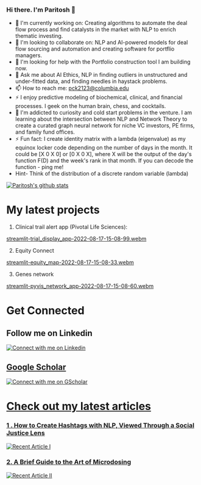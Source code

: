 

<!--

Here are some ideas to get you started:

- 🔭 I’m currently working on ...
- 🌱 I’m currently learning ...
- 👯 I’m looking to collaborate on ...
- 🤔 I’m looking for help with ...
- 💬 Ask me about ...
- 📫 How to reach me: ...
- 😄 Pronouns: ...
- ⚡ Fun fact: ...
-->

<!-- Please don't remove this: Grab your social icons from https://github.com/carlsednaoui/gitsocial -->

[1.2]: http://i.imgur.com/wWzX9uB.png (twitter icon without padding)
[1]: [Twitter](https://twitter.com/KhuyenTran16)



### Hi there. I'm Paritosh 👋

<!--
**paritoshk/paritoshk** is a ✨ _special_ ✨ repository because its `README.md` (this file) appears on your GitHub profile.

-->
- 🔭 I'm currently working on: Creating algorithms to automate the deal flow process and find catalysts in the market with NLP to enrich thematic investing.
- 👯 I'm looking to collaborate on: NLP and AI-powered models for deal flow sourcing and automation and creating software for portflio managers.
- 🤔 I'm looking for help with the Portfolio construction tool I am building now.
- 💬 Ask me about AI Ethics, NLP in finding outliers in unstructured and under-fitted data, and finding needles in haystack problems.
- 📫 How to reach me: pck2123@columbia.edu
- ⚡ I enjoy predictive modeling of biochemical, clinical, and financial processes. I geek on the human brain, chess, and cocktails.
- 🌱 I'm addicted to curiosity and cold start problems in the venture. I am learning about the intersection between NLP and Network Theory to create a curated graph neural network for niche VC investors, PE firms, and family fund offices.
- ⚡ Fun fact: I create identity matrix with a lambda (eigenvalue) as my equinox locker code depending on the number of days in the month. It could be [X 0 X 0] or [0 X 0 X], where X will be the output of the day's function F(D) and the week's rank in that month. If you can decode the function - ping me! 
- Hint- Think of the distribution of a discrete random variable (lambda)


[![Paritosh's github stats](https://github-readme-stats.vercel.app/api?username=paritoshk&count_private=true&show_icons=true&theme=radical&hide_rank=false)](https://github.com/anuraghazra/github-readme-stats)

# My latest projects 

1. Clinical trail alert app (Pivotal Life Sciences):

[streamlit-trial_display_app-2022-08-17-15-08-99.webm](https://user-images.githubusercontent.com/9400939/185254013-3ae7ffd5-a4e5-4447-8356-f85b483c4321.webm)

2. Equity Connect 

[streamlit-equity_map-2022-08-17-15-08-33.webm](https://user-images.githubusercontent.com/9400939/185254513-ef1ebc4e-57f7-4b60-ae1e-666c6fe3d85f.webm)


3. Genes network 

[streamlit-pyvis_network_app-2022-08-17-15-08-60.webm](https://user-images.githubusercontent.com/9400939/185256415-1734d760-77f8-451b-9827-6a3b8d93a48a.webm)

# Get Connected

## Follow me on Linkedin
<a target="Linkedin" href="https://www.linkedin.com/in/paritoshkul/"><img src="https://brand.linkedin.com/content/dam/me/business/en-us/amp/brand-site/v2/bg/LI-Logo.svg.original.svg" title="Linkedin:Paritosh.K" alt="Connect with me on Linkedin"> 

## Google Scholar 

<a target="GScholar" href="https://scholar.google.com/citations?user=ylTi8DIAAAAJ&hl=en"><img src="https://emojipedia-us.s3.dualstack.us-west-1.amazonaws.com/thumbs/120/apple/325/graduation-cap_1f393.png" title="GScholart:Paritosh.K" alt="Connect with me on GScholar"> 

# Check out my latest articles
### 1 . How to Create Hashtags with NLP, Viewed Through a Social Justice Lens
<a target="NLP and AI Ethics" href="https://towardsdatascience.com/how-to-transform-technical-jargon-into-simple-bi-tri-grams-with-nlp-on-a-public-dataset-2081f5609c1f"><img src="https://miro.medium.com/max/700/0*EFdrhqxHSzaEaUSp" title="How to Create Hashtags with NLP, Viewed Through a Social Justice Lens" alt="Recent Article I"> 

### 2. A Brief Guide to the Art of Microdosing

<a target="microdosing" href="  https://medium.com/@paritoshk/a-brief-guide-to-the-art-of-microdosing-part-i-1818c6268e65"><img src="https://miro.medium.com/max/700/0*g3n78E4001QU3auC" title="A Brief Guide to the Art of Microdosing" alt="Recent Article II "> 




